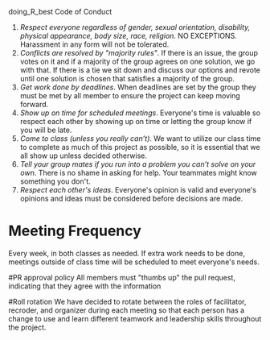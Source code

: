 doing_R_best Code of Conduct

1. *Respect everyone regardless of gender, sexual orientation, disability, physical appearance, body size, race, religion*. NO EXCEPTIONS. Harassment in any form will not be tolerated.  
2. *Conflicts are resolved by "majority rules"*. If there is an issue, the group votes on it and if a majority of the group agrees on one solution, we go with that. If there is a tie we sit down and discuss our options and revote until one solution is chosen that satisfies a majority of the group.
3. *Get work done by deadlines*. When deadlines are set by the group they must be met by all member to ensure the project can keep moving forward. 
4. *Show up on time for scheduled meetings*. Everyone's time is valuable so respect each other by showing up on time or letting the group know if you will be late. 
5. *Come to class (unless you really can’t)*. We want to utilize our class time to complete as much of this project as possible, so it is essential that we all show up unless decided otherwise.
6. *Tell your group mates if you run into a problem you can’t solve on your own*. There is no shame in asking for help. Your teammates might know something you don't.  
7. *Respect each other's ideas*. Everyone's opinion is valid and everyone's opinions and ideas must be considered before decisions are made. 

# Meeting Frequency
Every week, in both classes as needed.
If extra work needs to be done, meetings outside of class time will be scheduled to meet everyone's needs.

#PR approval policy
All members must "thumbs up" the pull request, indicating that they agree with the information 

#Roll rotation 
We have decided to rotate between the roles of facilitator, recroder, and organizer during each meeting so that each person has a change to use and learn different teamwork and leadership skills throughout the project. 
